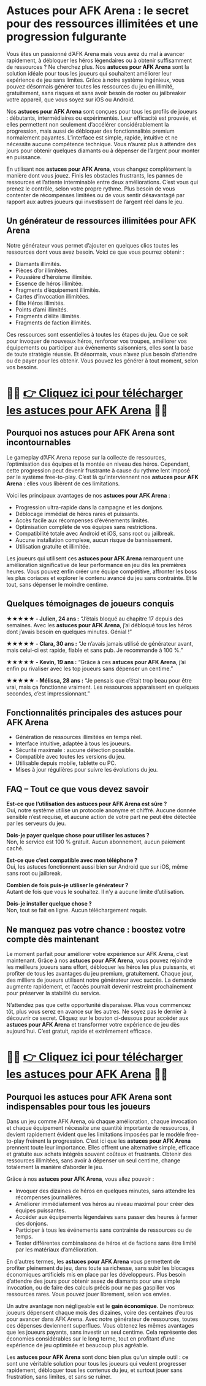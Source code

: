 <h1>Astuces pour AFK Arena : le secret pour des ressources illimitées et une progression fulgurante</h1>

<p>Vous êtes un passionné d’AFK Arena mais vous avez du mal à avancer rapidement, à débloquer les héros légendaires ou à obtenir suffisamment de ressources ? Ne cherchez plus. Nos <strong>astuces pour AFK Arena</strong> sont la solution idéale pour tous les joueurs qui souhaitent améliorer leur expérience de jeu sans limites. Grâce à notre système ingénieux, vous pouvez désormais générer toutes les ressources du jeu en illimité, gratuitement, sans risques et sans avoir besoin de rooter ou jailbreaker votre appareil, que vous soyez sur iOS ou Android.</p>

<p>Nos <strong>astuces pour AFK Arena</strong> sont conçues pour tous les profils de joueurs : débutants, intermédiaires ou expérimentés. Leur efficacité est prouvée, et elles permettent non seulement d’accélérer considérablement la progression, mais aussi de débloquer des fonctionnalités premium normalement payantes. L’interface est simple, rapide, intuitive et ne nécessite aucune compétence technique. Vous n’aurez plus à attendre des jours pour obtenir quelques diamants ou à dépenser de l’argent pour monter en puissance.</p>

<p>En utilisant nos <strong>astuces pour AFK Arena</strong>, vous changez complètement la manière dont vous jouez. Finis les obstacles frustrants, les pannes de ressources et l’attente interminable entre deux améliorations. C’est vous qui prenez le contrôle, selon votre propre rythme. Plus besoin de vous contenter de récompenses limitées ou de vous sentir désavantagé par rapport aux autres joueurs qui investissent de l’argent réel dans le jeu.</p>

<h2>Un générateur de ressources illimitées pour AFK Arena</h2>

<p>Notre générateur vous permet d’ajouter en quelques clics toutes les ressources dont vous avez besoin. Voici ce que vous pourrez obtenir :</p>

<ul>
  <li>Diamants illimités.</li>
  <li>Pièces d’or illimitées.</li>
  <li>Poussière d’héroïsme illimitée.</li>
  <li>Essence de héros illimitée.</li>
  <li>Fragments d’équipement illimités.</li>
  <li>Cartes d’invocation illimitées.</li>
  <li>Élite Héros illimités.</li>
  <li>Points d’ami illimités.</li>
  <li>Fragments d’élite illimités.</li>
  <li>Fragments de faction illimités.</li>
</ul>

<p>Ces ressources sont essentielles à toutes les étapes du jeu. Que ce soit pour invoquer de nouveaux héros, renforcer vos troupes, améliorer vos équipements ou participer aux événements saisonniers, elles sont la base de toute stratégie réussie. Et désormais, vous n’avez plus besoin d’attendre ou de payer pour les obtenir. Vous pouvez les générer à tout moment, selon vos besoins.</p>

# 🔴🔴 **[👉 Cliquez ici pour télécharger les astuces pour AFK Arena](https://tinyurl.com/Ludosprint)** 🔴🔴

<h2>Pourquoi nos astuces pour AFK Arena sont incontournables</h2>

<p>Le gameplay d’AFK Arena repose sur la collecte de ressources, l’optimisation des équipes et la montée en niveau des héros. Cependant, cette progression peut devenir frustrante à cause du rythme lent imposé par le système free-to-play. C’est là qu’interviennent nos <strong>astuces pour AFK Arena</strong> : elles vous libèrent de ces limitations.</p>

<p>Voici les principaux avantages de nos <strong>astuces pour AFK Arena</strong> :</p>

<ul>
  <li>Progression ultra-rapide dans la campagne et les donjons.</li>
  <li>Déblocage immédiat de héros rares et puissants.</li>
  <li>Accès facile aux récompenses d’événements limités.</li>
  <li>Optimisation complète de vos équipes sans restrictions.</li>
  <li>Compatibilité totale avec Android et iOS, sans root ou jailbreak.</li>
  <li>Aucune installation complexe, aucun risque de bannissement.</li>
  <li>Utilisation gratuite et illimitée.</li>
</ul>

<p>Les joueurs qui utilisent ces <strong>astuces pour AFK Arena</strong> remarquent une amélioration significative de leur performance en jeu dès les premières heures. Vous pouvez enfin créer une équipe compétitive, affronter les boss les plus coriaces et explorer le contenu avancé du jeu sans contrainte. Et le tout, sans dépenser le moindre centime.</p>

<h2>Quelques témoignages de joueurs conquis</h2>

<p><strong>★★★★★ - Julien, 24 ans :</strong> “J’étais bloqué au chapitre 17 depuis des semaines. Avec les <strong>astuces pour AFK Arena</strong>, j’ai débloqué tous les héros dont j’avais besoin en quelques minutes. Génial !”</p>

<p><strong>★★★★★ - Clara, 30 ans :</strong> “Je n’avais jamais utilisé de générateur avant, mais celui-ci est rapide, fiable et sans pub. Je recommande à 100 %.”</p>

<p><strong>★★★★★ - Kevin, 19 ans :</strong> “Grâce à ces <strong>astuces pour AFK Arena</strong>, j’ai enfin pu rivaliser avec les top joueurs sans dépenser un centime.”</p>

<p><strong>★★★★★ - Mélissa, 28 ans :</strong> “Je pensais que c’était trop beau pour être vrai, mais ça fonctionne vraiment. Les ressources apparaissent en quelques secondes, c’est impressionnant.”</p>

<h2>Fonctionnalités principales des astuces pour AFK Arena</h2>

<ul>
  <li>Génération de ressources illimitées en temps réel.</li>
  <li>Interface intuitive, adaptée à tous les joueurs.</li>
  <li>Sécurité maximale : aucune détection possible.</li>
  <li>Compatible avec toutes les versions du jeu.</li>
  <li>Utilisable depuis mobile, tablette ou PC.</li>
  <li>Mises à jour régulières pour suivre les évolutions du jeu.</li>
</ul>

<h2>FAQ – Tout ce que vous devez savoir</h2>

<p><strong>Est-ce que l’utilisation des astuces pour AFK Arena est sûre ?</strong><br>
Oui, notre système utilise un protocole anonyme et chiffré. Aucune donnée sensible n’est requise, et aucune action de votre part ne peut être détectée par les serveurs du jeu.</p>

<p><strong>Dois-je payer quelque chose pour utiliser les astuces ?</strong><br>
Non, le service est 100 % gratuit. Aucun abonnement, aucun paiement caché.</p>

<p><strong>Est-ce que c’est compatible avec mon téléphone ?</strong><br>
Oui, les astuces fonctionnent aussi bien sur Android que sur iOS, même sans root ou jailbreak.</p>

<p><strong>Combien de fois puis-je utiliser le générateur ?</strong><br>
Autant de fois que vous le souhaitez. Il n’y a aucune limite d’utilisation.</p>

<p><strong>Dois-je installer quelque chose ?</strong><br>
Non, tout se fait en ligne. Aucun téléchargement requis.</p>

<h2>Ne manquez pas votre chance : boostez votre compte dès maintenant</h2>

<p>Le moment parfait pour améliorer votre expérience sur AFK Arena, c’est maintenant. Grâce à nos <strong>astuces pour AFK Arena</strong>, vous pouvez rejoindre les meilleurs joueurs sans effort, débloquer les héros les plus puissants, et profiter de tous les avantages du jeu premium, gratuitement. Chaque jour, des milliers de joueurs utilisent notre générateur avec succès. La demande augmente rapidement, et l’accès pourrait devenir restreint prochainement pour préserver la stabilité du service.</p>

<p>N’attendez pas que cette opportunité disparaisse. Plus vous commencez tôt, plus vous serez en avance sur les autres. Ne soyez pas le dernier à découvrir ce secret. Cliquez sur le bouton ci-dessous pour accéder aux <strong>astuces pour AFK Arena</strong> et transformer votre expérience de jeu dès aujourd’hui. C’est gratuit, rapide et extrêmement efficace.</p>

# 🔴🔴 **[👉 Cliquez ici pour télécharger les astuces pour AFK Arena](https://tinyurl.com/Ludosprint)** 🔴🔴

<h2>Pourquoi les astuces pour AFK Arena sont indispensables pour tous les joueurs</h2>

<p>Dans un jeu comme AFK Arena, où chaque amélioration, chaque invocation et chaque équipement nécessite une quantité importante de ressources, il devient rapidement évident que les limitations imposées par le modèle free-to-play freinent la progression. C’est ici que les <strong>astuces pour AFK Arena</strong> prennent toute leur importance. Elles offrent une alternative simple, efficace et gratuite aux achats intégrés souvent coûteux et frustrants. Obtenir des ressources illimitées, sans avoir à dépenser un seul centime, change totalement la manière d’aborder le jeu.</p>

<p>Grâce à nos <strong>astuces pour AFK Arena</strong>, vous allez pouvoir :</p>

<ul>
  <li>Invoquer des dizaines de héros en quelques minutes, sans attendre les récompenses journalières.</li>
  <li>Améliorer immédiatement vos héros au niveau maximal pour créer des équipes puissantes.</li>
  <li>Accéder aux équipements légendaires sans passer des heures à farmer des donjons.</li>
  <li>Participer à tous les événements sans contrainte de ressources ou de temps.</li>
  <li>Tester différentes combinaisons de héros et de factions sans être limité par les matériaux d’amélioration.</li>
</ul>

<p>En d’autres termes, les <strong>astuces pour AFK Arena</strong> vous permettent de profiter pleinement du jeu, dans toute sa richesse, sans subir les blocages économiques artificiels mis en place par les développeurs. Plus besoin d’attendre des jours pour obtenir assez de diamants pour une simple invocation, ou de faire des calculs précis pour ne pas gaspiller vos ressources rares. Vous pouvez jouer librement, selon vos envies.</p>

<p>Un autre avantage non négligeable est le <strong>gain économique</strong>. De nombreux joueurs dépensent chaque mois des dizaines, voire des centaines d’euros pour avancer dans AFK Arena. Avec notre générateur de ressources, toutes ces dépenses deviennent superflues. Vous obtenez les mêmes avantages que les joueurs payants, sans investir un seul centime. Cela représente des économies considérables sur le long terme, tout en profitant d’une expérience de jeu optimisée et beaucoup plus agréable.</p>

<p>Les <strong>astuces pour AFK Arena</strong> sont donc bien plus qu’un simple outil : ce sont une véritable solution pour tous les joueurs qui veulent progresser rapidement, débloquer tous les contenus du jeu, et surtout jouer sans frustration, sans limites, et sans se ruiner.</p>
